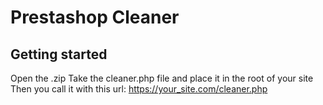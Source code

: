 # Prestashop Cleaner

## Getting started

Open the .zip
Take the cleaner.php file and place it in the root of your site
Then you call it with this url: https://your_site.com/cleaner.php
